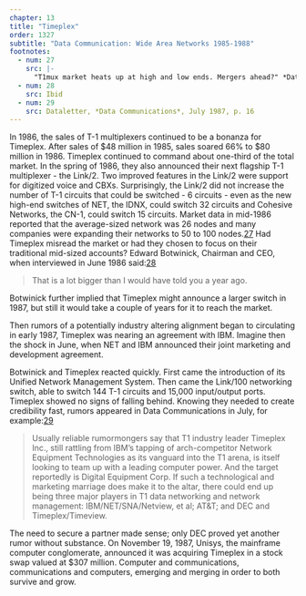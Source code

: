 ```yaml
---
chapter: 13
title: "Timeplex"
order: 1327
subtitle: "Data Communication: Wide Area Networks 1985-1988"
footnotes:
  - num: 27
    src: |-
      "T1mux market heats up at high and low ends. Mergers ahead?" *Data Communications*, June 1986, p.90
  - num: 28
    src: Ibid
  - num: 29
    src: Dataletter, *Data Communications*, July 1987, p. 16
---
```


In 1986, the sales of T-1 multiplexers continued to be a bonanza for Timeplex. After sales of $48 million in 1985, sales soared 66% to $80 million in 1986. Timeplex continued to command about one-third of the total market. In the spring of 1986, they also announced their next flagship T-1 multiplexer - the Link/2. Two improved features in the Link/2 were support for digitized voice and CBXs. Surprisingly, the Link/2 did not increase the number of T-1 circuits that could be switched - 6 circuits - even as the new high-end switches of NET, the IDNX, could switch 32 circuits and Cohesive Networks, the CN-1, could switch 15 circuits. Market data in mid-1986 reported that the average-sized network was 26 nodes and many companies were expanding their networks to 50 to 100 nodes.<a name="fnloc27" href="#fn27">27</a>   Had Timeplex misread the market or had they chosen to focus on their traditional mid-sized accounts? Edward Botwinick, Chairman and CEO, when interviewed in June 1986 said:<a name="fnloc28" href="#fn28">28</a>

>That is a lot bigger than I would have told you a year ago.

Botwinick further implied that Timeplex might announce a larger switch in 1987, but still it would take a couple of years for it to reach the market.

Then rumors of a potentially industry altering alignment began to circulating in early 1987, Timeplex was nearing an agreement with IBM. Imagine then the shock in June, when NET and IBM announced their joint marketing and development agreement.

Botwinick and Timeplex reacted quickly. First came the introduction of its Unified Network Management System. Then came the Link/100 networking switch, able to switch 144 T-1 circuits and 15,000 input/output ports. Timeplex showed no signs of falling behind. Knowing they needed to create credibility fast, rumors appeared in Data Communications in July, for example:<a name="fnloc29" href="#fn29">29</a>

>Usually reliable rumormongers say that T1 industry leader Timeplex Inc., still rattling from IBM’s tapping of arch-competitor Network Equipment Technologies as its vanguard into the T1 arena, is itself looking to team up with a leading computer power. And the target reportedly is Digital Equipment Corp. If such a technological and marketing marriage does make it to the altar, there could end up being three major players in T1 data networking and network management: IBM/NET/SNA/Netview, et al; AT&T; and DEC and Timeplex/Timeview.

The need to secure a partner made sense; only DEC proved yet another rumor without substance. On November 19, 1987, Unisys, the mainframe computer conglomerate, announced it was acquiring Timeplex in a stock swap valued at $307 million. Computer and communications, communications and computers, emerging and merging in order to both survive and grow.
